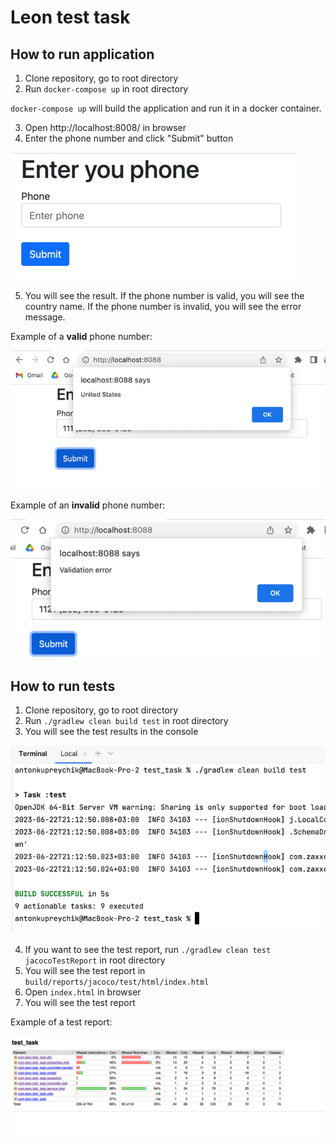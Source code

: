 # Leon test task

## How to run application

1. Clone repository, go to root directory
2. Run `docker-compose up` in root directory

`docker-compose up` will build the application and run it in a docker container.

3. Open http://localhost:8008/ in browser
4. Enter the phone number and click "Submit" button

![img.png](images/index.png)

5. You will see the result. If the phone number is valid, you will see the country name.
   If the phone number is invalid, you will see the error message.

Example of a **valid** phone number:

![img.png](images/correct_phone.png)

Example of an **invalid** phone number:

![img.png](images/incorrect_phone.png)

## How to run tests

1. Clone repository, go to root directory
2. Run `./gradlew clean build test` in root directory
3. You will see the test results in the console

![img.png](images/test_pass.png)

4. If you want to see the test report, run `./gradlew clean test jacocoTestReport` in root directory
5. You will see the test report in `build/reports/jacoco/test/html/index.html`
6. Open `index.html` in browser
7. You will see the test report

Example of a test report:

![img.png](images/test_coverage.png)
